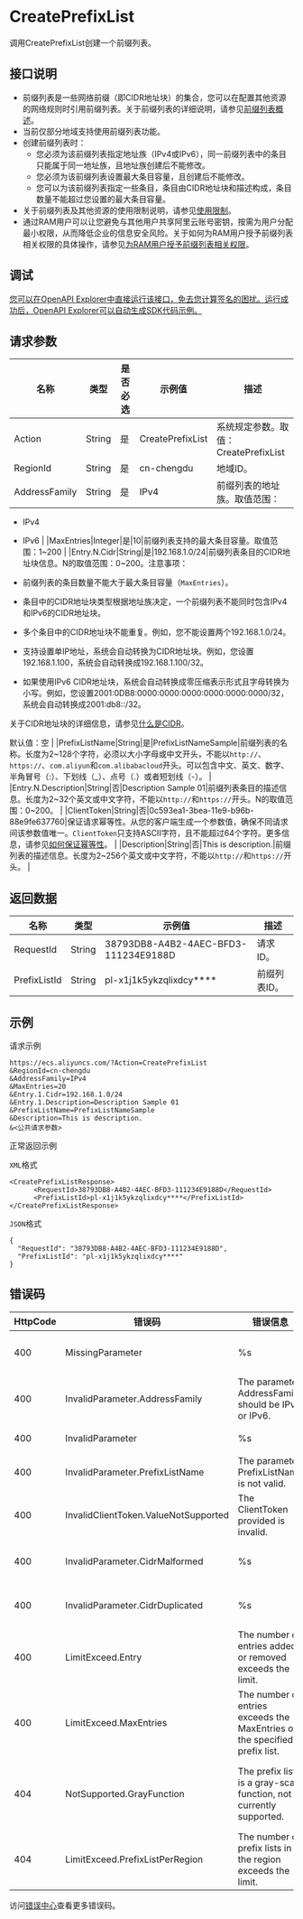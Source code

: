 # CreatePrefixList

调用CreatePrefixList创建一个前缀列表。

## 接口说明

-   前缀列表是一些网络前缀（即CIDR地址块）的集合，您可以在配置其他资源的网络规则时引用前缀列表。关于前缀列表的详细说明，请参见[前缀列表概述](~~206223~~)。
-   当前仅部分地域支持使用前缀列表功能。
-   创建前缀列表时：
    -   您必须为该前缀列表指定地址族（IPv4或IPv6），同一前缀列表中的条目只能属于同一地址族，且地址族创建后不能修改。
    -   您必须为该前缀列表设置最大条目容量，且创建后不能修改。
    -   您可以为该前缀列表指定一些条目，条目由CIDR地址块和描述构成，条目数量不能超过您设置的最大条目容量。
-   关于前缀列表及其他资源的使用限制说明，请参见[使用限制](~~25412~~)。
-   通过RAM用户可以让您避免与其他用户共享阿里云账号密钥，按需为用户分配最小权限，从而降低企业的信息安全风险。关于如何为RAM用户授予前缀列表相关权限的具体操作，请参见[为RAM用户授予前缀列表相关权限](~~206175~~)。

## 调试

[您可以在OpenAPI Explorer中直接运行该接口，免去您计算签名的困扰。运行成功后，OpenAPI Explorer可以自动生成SDK代码示例。](https://api.aliyun.com/#product=Ecs&api=CreatePrefixList&type=RPC&version=2014-05-26)

## 请求参数

|名称|类型|是否必选|示例值|描述|
|--|--|----|---|--|
|Action|String|是|CreatePrefixList|系统规定参数。取值：CreatePrefixList |
|RegionId|String|是|cn-chengdu|地域ID。 |
|AddressFamily|String|是|IPv4|前缀列表的地址族。取值范围：

 -   IPv4
-   IPv6 |
|MaxEntries|Integer|是|10|前缀列表支持的最大条目容量。取值范围：1~200 |
|Entry.N.Cidr|String|是|192.168.1.0/24|前缀列表条目的CIDR地址块信息。N的取值范围：0~200。注意事项：

 -   前缀列表的条目数量不能大于最大条目容量（`MaxEntries`）。
-   条目中的CIDR地址块类型根据地址族决定，一个前缀列表不能同时包含IPv4和IPv6的CIDR地址块。
-   多个条目中的CIDR地址块不能重复。例如，您不能设置两个192.168.1.0/24。
-   支持设置单IP地址，系统会自动转换为CIDR地址块。例如，您设置192.168.1.100，系统会自动转换成192.168.1.100/32。
-   如果使用IPv6 CIDR地址块，系统会自动转换成零压缩表示形式且字母转换为小写。例如，您设置2001:0DB8:0000:0000:0000:0000:0000:0000/32，系统会自动转换成2001:db8::/32。

 关于CIDR地址块的详细信息，请参见[什么是CIDR](https://help.aliyun.com/knowledge_detail/40637.html#title-gu4-uzk-12r)。

 默认值：空 |
|PrefixListName|String|是|PrefixListNameSample|前缀列表的名称。长度为2~128个字符，必须以大小字母或中文开头，不能以`http://`、`https://`、`com.aliyun`和`com.alibabacloud`开头。可以包含中文、英文、数字、半角冒号（:）、下划线（\_）、点号（.）或者短划线（-）。 |
|Entry.N.Description|String|否|Description Sample 01|前缀列表条目的描述信息。长度为2~32个英文或中文字符，不能以`http://`和`https://`开头。N的取值范围：0~200。 |
|ClientToken|String|否|0c593ea1-3bea-11e9-b96b-88e9fe637760|保证请求幂等性。从您的客户端生成一个参数值，确保不同请求间该参数值唯一。`ClientToken`只支持ASCII字符，且不能超过64个字符。更多信息，请参见[如何保证幂等性](~~25693~~)。 |
|Description|String|否|This is description.|前缀列表的描述信息。长度为2~256个英文或中文字符，不能以`http://`和`https://`开头。 |

## 返回数据

|名称|类型|示例值|描述|
|--|--|---|--|
|RequestId|String|38793DB8-A4B2-4AEC-BFD3-111234E9188D|请求ID。 |
|PrefixListId|String|pl-x1j1k5ykzqlixdcy\*\*\*\*|前缀列表ID。 |

## 示例

请求示例

```
https://ecs.aliyuncs.com/?Action=CreatePrefixList
&RegionId=cn-chengdu
&AddressFamily=IPv4
&MaxEntries=20
&Entry.1.Cidr=192.168.1.0/24
&Entry.1.Description=Description Sample 01
&PrefixListName=PrefixListNameSample
&Description=This is description.
&<公共请求参数>
```

正常返回示例

`XML`格式

```
<CreatePrefixListResponse>
      <RequestId>38793DB8-A4B2-4AEC-BFD3-111234E9188D</RequestId>
      <PrefixListId>pl-x1j1k5ykzqlixdcy****</PrefixListId>
</CreatePrefixListResponse>
```

`JSON`格式

```
{
  "RequestId": "38793DB8-A4B2-4AEC-BFD3-111234E9188D",
  "PrefixListId": "pl-x1j1k5ykzqlixdcy****"
}
```

## 错误码

|HttpCode|错误码|错误信息|描述|
|--------|---|----|--|
|400|MissingParameter|%s|缺失参数，请检查参数是否完整。|
|400|InvalidParameter.AddressFamily|The parameter AddressFamily should be IPv4 or IPv6.|地址族应为IPv4或IPv6。|
|400|InvalidParameter|%s|无效的参数。|
|400|InvalidParameter.PrefixListName|The parameter PrefixListName is not valid.|前缀列表名称不合法。|
|400|InvalidClientToken.ValueNotSupported|The ClientToken provided is invalid.|指定的ClientToken不合法。|
|400|InvalidParameter.CidrMalformed|%s|指定的CIDR地址块不合法。|
|400|InvalidParameter.CidrDuplicated|%s|指定的CIDR地址块重复。|
|400|LimitExceed.Entry|The number of entries added or removed exceeds the limit.|单次增加或删除的条目数量超出限制。|
|400|LimitExceed.MaxEntries|The number of entries exceeds the MaxEntries of the specified prefix list.|条目数量超出指定前缀列表支持的最大条目数。|
|404|NotSupported.GrayFunction|The prefix list is a gray-scale function, not currently supported.|前缀列表功能正在邀测中，暂不支持本次操作。|
|404|LimitExceed.PrefixListPerRegion|The number of prefix lists in the region exceeds the limit.|在当前地域下的前缀列表数量超出限制。|

访问[错误中心](https://error-center.aliyun.com/status/product/Ecs)查看更多错误码。

